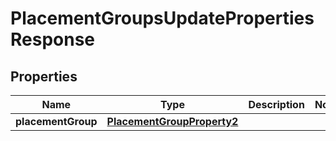 

# PlacementGroupsUpdatePropertiesResponse


## Properties

| Name | Type | Description | Notes |
|------------ | ------------- | ------------- | -------------|
|**placementGroup** | [**PlacementGroupProperty2**](PlacementGroupProperty2.md) |  |  |



